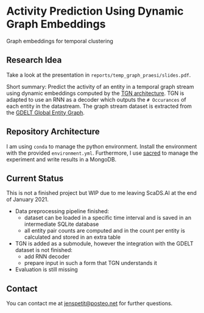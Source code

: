 # Activity Prediction Using Dynamic Graph Embeddings

Graph embeddings for temporal clustering

## Research Idea

Take a look at the presentation in `reports/temp_graph_praesi/slides.pdf`.

Short summary: Predict the activity of an entity in a temporal graph stream using dynamic embeddings computed by the [TGN architecture](https://github.com/twitter-research/tgn). TGN is adapted to use an RNN as a decoder which outputs the `# Occurances` of each entity in the datastream. The graph stream dataset is extracted from the [GDELT Global Entity Graph](https://blog.gdeltproject.org/announcing-the-global-entity-graph-geg-and-a-new-11-billion-entity-dataset/).

## Repository Architecture

I am using `conda` to manage the python environment. Install the environment with the provided `environment.yml`. Furthermore, I use [sacred](https://sacred.readthedocs.io/en/stable/) to manage the experiment and write results in a MongoDB.

## Current Status

This is not a finished project but WIP due to me leaving ScaDS.AI at the end of January 2021.

- Data preprocessing pipeline finished:
    - dataset can be loaded in a specific time interval and is saved in an intermediate SQLite database
    - all entity pair counts are computed and in the count per entity is calculated and stored in an extra table
- TGN is added as a submodule, however the integration with the GDELT dataset is not finished:
    - add RNN decoder
    - prepare input in such a form that TGN understands it
- Evaluation is still missing

## Contact

You can contact me at jenspetit@posteo.net for further questions.
